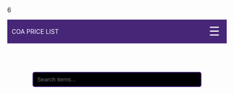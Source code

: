 6<html lang="en">
<head>
  <meta charset="UTF-8" />
  <meta name="viewport" content="width=device-width, initial-scale=1.0"/>
  <title>CoA Price List</title>
  <style>
     h1, .project-name, .header {
  display: none !important;
}

    body {
      margin: 0;
      font-family: Arial, sans-serif;
      background-color: black;
      color: white;
    }

    header {
      background-color: #472678;
      color: white;
      padding: 10px;
      display: flex;
      justify-content: space-between;
      align-items: center;
      position: relative;
    }

    .burger {
      font-size: 28px;
      cursor: pointer;
      color: white;
      background: none;
      border: none;
      user-select: none;
    }

    /* Burger Menü */
    .menu {
      position: absolute;
      top: 60px;
      right: 10px;
      background-color: #000;
      border: 2px solid #472678;
      padding: 10px;
      border-radius: 10px;
      display: none;
      flex-direction: column;
      gap: 5px;
      max-height: 400px;
      overflow-y: auto;
      z-index: 1000;
    }

    .menu a {
      color: white;
      text-decoration: none;
      padding: 6px 12px;
      border: 1px solid #472678;
      border-radius: 6px;
      background-color: black;
    }

    .menu a:hover {
      background-color: #472678;
    }

    .search-container {
      padding: 10px;
      text-align: center;
      margin-top: 10px;
    }

    .search-container input {
      width: 80%;
      padding: 8px;
      border: 2px solid #472678;
      border-radius: 5px;
      background-color: black;
      color: white;
    }

    .content {
      padding: 20px;
    }

    .item {
      border: 1px solid #472678;
      padding: 10px;
      margin: 10px 0;
      border-radius: 5px;
      background-color: #111;
      color: white;
    }

    h3 {
      text-align: center;
      color: red;
    }
    h4 {
      text-align: center;
      color: lightblue ;
    } 
    .home {
      text-align: center;
      margin-top: 10px;
    }
    .home .note {
      margin-top: 6px;
      opacity: 0.9;
    }
    .btn-discord {
      display: inline-block;
      margin-top: 14px;
      padding: 10px 18px;
      border-radius: 12px;
      background-color: #5865F2;
      color: #fff;
      text-decoration: none;
      font-weight: 600;
      border: none;
      cursor: pointer;
    }
    .btn-discord:hover {
      background-color: #4752C4;
    }
    .btn-discord:active {
      transform: translateY(1px);
    }
  </style>
</head>
<body>
  <header>
    <div>COA PRICE LIST</div>
    <button class="burger">☰</button>
    <div class="menu" id="burgerMenu">
      <a href="#" data-section="home">Home</a>
      <a href="#" data-section="ores">Ores</a>
      <a href="#" data-section="bars">Bars</a>
      <a href="#" data-section="logs">Logs</a>
      <a href="#" data-section="relics">Relics</a>
      <a href="#" data-section="fishes">Fishes</a>
      <a href="#" data-section="spellbinding">Spellbinding</a>
      <a href="#" data-section="alchemy">Alchemy</a>
      <a href="#" data-section="potions">Potions</a>
      <a href="#" data-section="armors">Armors</a>
      <a href="#" data-section="weapons">Weapons</a>
      <a href="#" data-section="tools">Tools</a>
      <a href="#" data-section="bossparts">Boss Parts</a>
      <a href="#" data-section="eventitems">Event Items</a>
      <a href="#" data-section="others">Others</a>
    </div>
  </header>

  <div class="search-container">
    <input type="text" id="search" placeholder="Search items...">
  </div>

  <div class="content" id="content"></div>

  <script>
    const burger = document.querySelector('.burger');
    const menu = document.getElementById('burgerMenu');
    const content = document.getElementById('content');
    const search = document.getElementById('search');

    const items = {
      ores: ["Copper Ore","Tin ore","Iron ore","Salt Price : 4k each","Coal Price : 3.5k each","Crimstell ore","Silver ore","Gold ore","Pink salt Price : 7k each","Mythan ore Price : 6k each","Sandstone Price : 10k each","Cobalt ore Price : 10k each","Varaxium Price : 12k each","Black salt Price : 9k each","Magic ore Price : 4k each"],
      bars: ["Copper Bar","Iron bar","Steel bar","Crimsteel bar","Silver bar","Gold nugget","Gold bar Price : 700k each","Mythan bar Price : 110k each","Cobalt bar Price : 130k each","Varax bar Price : 160k each ","Magic bar Price : 55k each"],
      logs: ["Pine Log","Dead log","Birch log","Applewood","Willow log","Oak log","Chestnut log","Maple log","Olive log","Stinkwood","Magic log","Palmwood","Pearwood","Limewood"],
      relics: ["Accuracy relic","Guarding Relic","Healing relic","Wealth relic","Power relic","Nature relic","Fire relic","Damage relic","Leeching relic","Experience relic","Wisdom relic","Ice relic","Cursed relic","Efficiency relic","Affliction relic"],
      fishes: ["Anchovies","Gold Fish","Mackerel","Squid","Sardine","Eel","Anglerfish","Trout","Jellyfish","Bass","Herringbone","Tuna","Lobster","Sea turtle","Manta ray","Shark","Orca","Giant squid","Earthworm","Iceworm","Corpseworm","Toxicworm","Sandworm","Beetle","Grasshopper","Wasp","Scallop"],
      spellbinding: ["Book Price: 2k each","Magic essence Price: 600 each"],
      alchemy: ["Bat eye","Pink gelatin","Fishing spider eye","Brown mushroom","Forest spider eye","Cow skull","Forest bat eye","Frozen gelatin","Snow core","Sapling leaf","Ice spider eye","Cave spider eye","Skeletal bat eye","Sapphire scarab leg","Cave bat eye","Envenomed blood","Raptor claw","Ruby scarab leg","Forest fiend eye","Desert raptor claw","Rock fiend eye","Hornet antena","Luminant gelatin","Juvenile eye","Ancient bat eye","Ice raptor claw","Spectral flintstone","Arocite scarab leg","Shadow flintstone","Phantom flintstone","Spectral fiend eye","Phantom fiend eye","Magnetite scarab leg","Corrupted eye","Golemite bat eye","Golemite fiend eye","Tormented eye","Disdain Eye","Baby dragon spine","Ragefull eye"],
      potions:["Potion","Mining potion","Woodcutting potion","Fishing potion","Smithing potion","Crafting potion","Cooking potion","Spellbinding potion","Taskmaster's brew","Prospector's brew","Lumberjacks ale","Blacksmith's stout","Artisan's syrup","Angler's elixir","Chef's kiss","Imbuer's wine","Spellpower potion","Concentrated elixir","Divine clarity","Titan's strength","Duelist's draft","Stonebound salve","Backlash balm","Berserker potion","Arcanist's wrath","Forsworn focus","Antidote","Frostskin potion","Arctic potion","Scavenger's balm","Vampirism potion","Assasin's tonic","Auric bloom","Mirrorback brew","Golem's power","Guardian's bulwark","Quietus","Midas brew","Featherwalk potion","Sanguiene oath","Dance of the Undead","Gilded transmutation","Cloudwalk potion","Distilled extract","Provacation potion","Stigoi's convenant","Death's rally"],
      armors: ["Cobalt armor","Varax armor","Glacial armor","Deadrock armor","Spectral armor","Phantom armor","Nightspoon armor"],
      weapons: ["Sharper mythan sword","Cobalt sword","Chaotic mythan sword","Varaxite sword","Glacial blade","Nature's blade","Spectral sword","Phantom sword","Ancient scimitar","Fire staff","Ice staff","Nature staff","Cursed staff","Elder fire staff","Elder ice staff","Elder nature staff","Elder cursed staff","Nightspoon staff"],
      tools: ["Mythan axe","Mythan pickaxe","Mythan rod","Mythan secateurs","Cobalt axe","Cobalt pickaxe","Cobalt rod","Cobalt secateurs","Varax axe","Varax pickaxe","Varax rod","Varax secateurs","Magic axe","Magic pickaxe","Magic rod","Byromera secateurs","Ancient axe","Ancient pickaxe","Ancient rod"],
      bossparts: ["Balance fragment","Golemite slab","Golemite shard","Golemite eye","Golemite orb","Dragon scale","Dragon eye","Dragon claw","Sliver of rage","Sliver of corrpution","Sliver of disdain","Sliver of torment","Nydarax leg","Nydarax eye","Gold key","Mummy bandage","Mummy soul","Ancient tablet"],
      eventitems: ["Sugar brew","Egg ring","Party hat 1","Santa hat","Jingle top","Jingle pants","Candy cane","Easter egg","Bag of tricks","Bag of sweets","Magic bag of treats","Pumpking helm","Pumpking sword","Pumpking shield","Party hat 2","Jester hat","Based santa hat","Scoorage hat","Scoorage shirt","Pack of snow","Xmas tree sword","Candy cane staff","Egg head","Hand of baphomet","Head of baphomet","Pumpkin zombie hat","Party hat 3","Callsy jacket","Classy pants","Sparkling grapejuice","Antlers","Christmas tree hat","Jingle hat","White present","Red present","Gold present","Carrot launcher","Carrotproof helmet","Carrotproof vest","Egg ring","Party hat 4","Box of chocolate","Box of pralines","Loveshot","Arrow head","Heartseeker","Eternal love","Lootkin","Bionic skull","Bionic ribcage","Bionic limbs","Scream mask","Birthday cake","Party hat 5","Blue ballon","Red ballon","Yellow ballon","Green ballon","Bunch of ballons","Snowball ammo","Ring of snow","Snowball launcher","Black santa hat","Lucky egg","Carrot rocket","Bonka's barrier","Eggy bludgeon","Wabbit hat","Party hat 6","Party crasher","Smelly key","Leaky leek","Evileek staff","Evileek shield","Evileek mask","Sleekest","Chicken head","Chicken wings","Chicken feathers"
    ],
      others: ["Ruby","Sapphire","Emerald","Arosite","Sandstone shield","Scorpion shield","Deadrock shield","Ancient shield","Iron spade","Crimsteel spade","Mythan spade","Golemite spade","Ancient spade","Saving grace","Bat amulet","Nature amulet","Amulet of focus","Porspector's necklace","Ruby necklace","Sapphire necklace","Emerald necklace","Arosite necklace","Magnetite necklace","Battle necklace","Scorpion gauntlets","Raptor gloves","Desert raptor gloves","Ice raptor gloves","Cactus gloves","Frozen skull","Icy right half","Icy left half","Ring of treasure","Nature ring","Bat ring","Ring of might","Infernal ring","Cactus ring","Snake charm","Infernal hammer","Ring of violation","Pendant of serenity","Inferno tome","Consume tome","Blizzard tome","Torture tome","Lolipop","Nydarax teleport scrool"]
    };

    // --- Ores için yönlendirme linkleri ---
    const itemLinks = {
      "copper ore": "https://www.curseofaros.wiki/wiki/Copper_Ore",
      "tin ore": "https://www.curseofaros.wiki/wiki/Tin_Ore",
      "iron ore": "https://www.curseofaros.wiki/wiki/Iron_Ore",
      "salt": "https://www.curseofaros.wiki/wiki/Salt",
      "coal": "https://www.curseofaros.wiki/wiki/Coal",
      "crimstell ore": "https://www.curseofaros.wiki/wiki/Crimsteel_Ore",
      "silver ore": "https://www.curseofaros.wiki/wiki/Silver_Ore",
      "gold ore": "https://www.curseofaros.wiki/wiki/Gold_Ore",
      "pink salt": "https://www.curseofaros.wiki/wiki/Pink_Salt",
      "mythan ore": "https://www.curseofaros.wiki/wiki/Mythan_Ore",
      "cobalt ore": "https://www.curseofaros.wiki/wiki/Cobalt_Ore",
      "varaxium": "https://www.curseofaros.wiki/wiki/Varaxium",
      "black salt": "https://www.curseofaros.wiki/wiki/Black_Salt",
      "magic ore": "https://www.curseofaros.wiki/wiki/Magic_Ore",
      "copper bar": "https://www.curseofaros.wiki/wiki/Bronze_Bar",
      "iron bar":"https://www.curseofaros.wiki/wiki/Iron_Bar",
      "steel bar":"https://www.curseofaros.wiki/wiki/Steel_Bar",
      "crimsteel bar":"https://www.curseofaros.wiki/wiki/Crimsteel_Bar",
      "silver bar":"https://www.curseofaros.wiki/wiki/Silver_Bar",
      "gold nugget":"hh",
      "gold bar":"https://www.curseofaros.wiki/wiki/Gold_Bar",
      "mythan bar":"https://www.curseofaros.wiki/wiki/Mythan_Bar",
      "cobalt bar":"https://www.curseofaros.wiki/wiki/Cobalt_Bar",
      "varax bar":"https://www.curseofaros.wiki/wiki/Varaxite_Bar",
      "magic bar":"https://www.curseofaros.wiki/wiki/Magic_Bar",
      "pine log":"https://www.curseofaros.wiki/wiki/Pine_Logs",
      "dead log":"https://www.curseofaros.wiki/wiki/Dead_Logs",
      "birch log":"https://www.curseofaros.wiki/wiki/Birch_Logs",
      "applewood":"https://www.curseofaros.wiki/wiki/Applewood",
      "willow log":"https://www.curseofaros.wiki/wiki/Willow_Logs",
      "oak log":"https://www.curseofaros.wiki/wiki/Oak_Logs",
      "chestnut log":"https://www.curseofaros.wiki/wiki/Chestnut_Logs",
      "maple log":"https://www.curseofaros.wiki/wiki/Maple_Logs",
      "olive log":"https://www.curseofaros.wiki/wiki/Olive_Logs",
      "stinkwood":"https://www.curseofaros.wiki/wiki/Stinkwood",
      "magic log":"https://www.curseofaros.wiki/wiki/Magic_Log",
      "palmwood":"https://www.curseofaros.wiki/wiki/Palm_Wood",
      "pearwood":"https://www.curseofaros.wiki/wiki/Pearwood",
      "limewood":"https://www.curseofaros.wiki/wiki/Lime_Wood",
      "accuracy relic":"https://www.curseofaros.wiki/wiki/Relic_of_Accuracy",
      "guarding relic":"https://www.curseofaros.wiki/wiki/Relic_of_Guarding",
      "healing relic":"https://www.curseofaros.wiki/wiki/Relic_of_Healing",
      "wealth relic":"https://www.curseofaros.wiki/wiki/Relic_of_Wealth",
      "power relic":"https://www.curseofaros.wiki/wiki/Relic_of_Power",
      "nature relic":"https://www.curseofaros.wiki/wiki/Relic_of_Nature",
      "fire relic":"https://www.curseofaros.wiki/wiki/Relic_of_Fire",
      "damage relic":"https://www.curseofaros.wiki/wiki/Relic_of_Damage",
      "experience relic":"https://www.curseofaros.wiki/wiki/Relic_of_Experience",
      "leeching relic":"https://www.curseofaros.wiki/wiki/Relic_of_Leeching",
      "wisdom relic":"https://www.curseofaros.wiki/wiki/Wisdom_Relic",
      "ice relic":"https://www.curseofaros.wiki/wiki/Ice_Relic",
      "cursed relic":"https://www.curseofaros.wiki/wiki/Cursed_Relic",
      "efficiency relic":"https://www.curseofaros.wiki/wiki/Relic_of_Efficiency",
      "affliction relic":"https://www.curseofaros.wiki/wiki/Relic_of_Affliction",
      "anchovies":"https://www.curseofaros.wiki/wiki/Anchovies",
      "gold fish":"https://www.curseofaros.wiki/wiki/Goldfish",
      "mackerel":"https://www.curseofaros.wiki/wiki/Mackerel",
      "squid":"https://www.curseofaros.wiki/wiki/Squid",
      "sardine":"https://www.curseofaros.wiki/wiki/Sardine",
      "eel":"https://www.curseofaros.wiki/wiki/Eel",
      "anglerfish":"https://www.curseofaros.wiki/wiki/Anglerfish",
      "trout":"https://www.curseofaros.wiki/wiki/Trout",
      "jellyfish":"https://www.curseofaros.wiki/wiki/Jellyfish",
      "bass":"https://www.curseofaros.wiki/wiki/Bass",
      "herringbone":"https://www.curseofaros.wiki/wiki/Herringbone",
      "tuna":"https://www.curseofaros.wiki/wiki/Tuna",
      "lobster":"https://www.curseofaros.wiki/wiki/Lobster",
      "sea turtle":"https://www.curseofaros.wiki/wiki/Sea_Turtle",
      "manta ray":"https://www.curseofaros.wiki/wiki/Manta_Ray",
      "shark":"https://www.curseofaros.wiki/wiki/Shark",
      "orca":"https://www.curseofaros.wiki/wiki/Orca",
      "giant squid":"https://www.curseofaros.wiki/wiki/Giant_Squid",
      "earthworm":"https://www.curseofaros.wiki/wiki/Earthworm",
      "iceworm":"https://www.curseofaros.wiki/wiki/Iceworm",
      "corpseworm":"https://www.curseofaros.wiki/wiki/Corpseworm",
      "toxicworm":"https://www.curseofaros.wiki/wiki/Toxic_Worm",
      "sandworm":"https://www.curseofaros.wiki/wiki/Sandworm",
      "beetle":"https://www.curseofaros.wiki/wiki/Beetle",
      "grasshopper":"https://www.curseofaros.wiki/wiki/Grasshopper",
      "wasp":"https://www.curseofaros.wiki/wiki/Wasp",
      "scallop":"https://www.curseofaros.wiki/wiki/Scallop",
      "book":"https://www.curseofaros.wiki/wiki/Book",
      "magic essence":"https://www.curseofaros.wiki/wiki/Magic_Essence",
      "bat eye":"https://www.curseofaros.wiki/wiki/Bat_Eye",
      "pink gelatin":"https://www.curseofaros.wiki/wiki/Pink_Gelatin",
      "fishing spider eye":"https://www.curseofaros.wiki/wiki/Fishing_Spider_Eye",
      "brown mushroom":"https://www.curseofaros.wiki/wiki/Brown_Mushroom",
      "forest spider eye":"https://www.curseofaros.wiki/wiki/Forest_Spider_Eye",
      "cow skull":"https://www.curseofaros.wiki/wiki/Cow_Skull",
      "forest bat eye":"https://www.curseofaros.wiki/wiki/Forest_Bat_Eye",
      "frozen gelatin":"https://www.curseofaros.wiki/wiki/Frozen_Gelatin",
      "snow core":"https://www.curseofaros.wiki/wiki/Snow_Core",
      "sapling leaf":"https://www.curseofaros.wiki/wiki/Sapling_Leaf",
      "ice spider eye":"https://www.curseofaros.wiki/wiki/Ice_Spider_Eye",
      "cave spider eye":"https://www.curseofaros.wiki/wiki/Cave_Spider_Eye",
      "skeletal bat eye":"https://www.curseofaros.wiki/wiki/Skeletal_Bat_Eye",
      "sapphire scarab leg":"https://www.curseofaros.wiki/wiki/Saphire_Scarab_Leg",
      "cave bat eye":"https://www.curseofaros.wiki/wiki/Cave_Bat_Eye",
      "envenomed blood":"https://www.curseofaros.wiki/wiki/Envenomed_Blood",
      "raptor claw":"https://www.curseofaros.wiki/wiki/Raptor_Claw",
      "ruby scarab leg":"https://www.curseofaros.wiki/wiki/Ruby_Scarab_Leg",
      "forest fiend eye":"https://www.curseofaros.wiki/wiki/Forest_Fiend_Eye",
      "desert raptor claw":"https://www.curseofaros.wiki/wiki/Desert_Raptor_Claw",
      "rock fiend eye":"https://www.curseofaros.wiki/wiki/Rock_Fiend_Eye",
      "hornet antena":"https://www.curseofaros.wiki/wiki/Hornet_Antena",
      "luminant gelatin":"https://www.curseofaros.wiki/wiki/Luminant_Gelatin",
      "juvenile eye":"https://www.curseofaros.wiki/wiki/Juvenile_Eye",
      "ancient bat eye":"https://www.curseofaros.wiki/wiki/Ancient_Bat_Eye",
      "ice raptor claw":"https://www.curseofaros.wiki/wiki/Ice_Raptor_Claw",
      "spectral flintstone":"https://www.curseofaros.wiki/wiki/Spectral_Flintstone",
      "arocite scarab leg":"https://www.curseofaros.wiki/wiki/Arosite_Scarab_Leg",
      "shadow flintstone":"https://www.curseofaros.wiki/wiki/Shadow_Flintstone",
      "phantom flintstone":"https://www.curseofaros.wiki/wiki/Phantom_Flintstone",
      "spectral fiend eye":"https://www.curseofaros.wiki/wiki/Spectral_Fiend_Eye",
      "phantom fiend eye":"https://www.curseofaros.wiki/wiki/Phantom_Fiend_Eye",
      "magnetite scarab leg":"https://www.curseofaros.wiki/wiki/Magnetite_Scarab_Leg",
      "corrupted eye":"https://www.curseofaros.wiki/wiki/Corrupted_Eye",
      "golemite bat eye":"https://www.curseofaros.wiki/wiki/Golemite_Bat_Eye",
      "golemite fiend eye":"https://www.curseofaros.wiki/wiki/Golemite_Fiend_Eye",
      "tormented eye":"https://www.curseofaros.wiki/wiki/Tormented_Eye",
      "disdain Eye":"https://www.curseofaros.wiki/wiki/Disdain_Eye",
      "baby dragon spine":"https://www.curseofaros.wiki/wiki/Baby_Dragon_Spine",
      "ragefull eye":"https://www.curseofaros.wiki/wiki/Ragefull_Eye",
      "potion":"https://www.curseofaros.wiki/wiki/Potion",
      "mining potion":"https://www.curseofaros.wiki/wiki/Mining_Potion",
      "woodcutting potion":"https://www.curseofaros.wiki/wiki/Woodcutting_Potion",
      "fishing potion":"https://www.curseofaros.wiki/wiki/Fishing_Potion",
      "smithing potion":"https://www.curseofaros.wiki/wiki/Smithing_Potion",
      "crafting potion":"https://www.curseofaros.wiki/wiki/Crafting_Potion",
      "cooking potion":"https://www.curseofaros.wiki/wiki/Cooking_Potion",
      "spellbinding potion":"https://www.curseofaros.wiki/wiki/Spellbinding_Potion",
      "taskmaster's brew":"https://www.curseofaros.wiki/wiki/Taskmaster%27s_Brew",
      "prospector's brew":"https://www.curseofaros.wiki/wiki/Prospector%27s_Brew",
      "lumberjacks ale":"https://www.curseofaros.wiki/wiki/Lumberjack%27s_Ale",
      "blacksmith's stout":"https://www.curseofaros.wiki/wiki/Blacksmith%27s_Stout",
      "artisan's syrup":"https://www.curseofaros.wiki/wiki/Artisan%27s_Syrup",
      "angler's elixir":"https://www.curseofaros.wiki/wiki/Angler%27s_Elixir",
      "chef's kiss":"https://www.curseofaros.wiki/wiki/Chef%27s_Kiss",
      "imbuer's wine":"https://www.curseofaros.wiki/wiki/Imbuer%27s_Wine",
      "spellpower potion":"https://www.curseofaros.wiki/wiki/Spellpower_Potion",
      "concentrated elixir":"https://www.curseofaros.wiki/wiki/Concentrated_Elixir",
      "divine clarity":"https://www.curseofaros.wiki/wiki/Divine_Clarity",
      "titan's strength":"https://www.curseofaros.wiki/wiki/Titan%27s_Strength",
      "duelist's draft":"https://www.curseofaros.wiki/wiki/Duelist%27s_Draft",
      "stonebound salve":"https://www.curseofaros.wiki/wiki/Stonebound_Salve",
      "backlash balm":"https://www.curseofaros.wiki/wiki/Backlash_Balm",
      "berserker potion":"https://www.curseofaros.wiki/wiki/Berserker_Potion",
      "arcanist's wrath":"https://www.curseofaros.wiki/wiki/Arcanist%27s_Wrath",
      "forsworn focus":"https://www.curseofaros.wiki/wiki/Forsworn_Focus",
      "antidote":"https://www.curseofaros.wiki/wiki/Antidote",
      "frostskin potion":"https://www.curseofaros.wiki/wiki/Frostskin_Potion",
      "arctic potion":"https://www.curseofaros.wiki/wiki/Arctic_Potion",
      "scavenger's balm":"https://www.curseofaros.wiki/wiki/Scavenger%27s_Balm",
      "vampirism potion":"https://www.curseofaros.wiki/wiki/Vampirism_Potion",
      "assasin's tonic":"https://www.curseofaros.wiki/wiki/Assasin%27s_Tonic",
      "auric bloom":"https://www.curseofaros.wiki/wiki/Auric_Bloom",
      "mirrorback brew":"https://www.curseofaros.wiki/wiki/Mirrorback_Brew",
      "golem's power":"https://www.curseofaros.wiki/wiki/Golem%27s_Power",
      "guardian's bulwark":"https://www.curseofaros.wiki/wiki/Guardian%27s_Bulwark",
      "quietus":"https://www.curseofaros.wiki/wiki/Quietus",
      "midas brew":"https://www.curseofaros.wiki/wiki/Midas_Brew",
      "featherwalk potion":"https://www.curseofaros.wiki/wiki/Featherwalk_Potion",
      "sanguiene oath":"https://www.curseofaros.wiki/wiki/Sanguiene_Oath",
      "dance of the Undead":"https://www.curseofaros.wiki/wiki/Dance_of_the_Undead",
      "gilded transmutation":"https://www.curseofaros.wiki/wiki/Gilded_Transmutation",
      "cloudwalk potion":"https://www.curseofaros.wiki/wiki/Cloudwalk_Potion",
      "distilled extract":"https://www.curseofaros.wiki/wiki/Distilled_Extract",
      "provacation potion":"https://www.curseofaros.wiki/wiki/Provacation_Potion",
      "stigoi's convenant":"https://www.curseofaros.wiki/wiki/Stigoi%27s_Convenant",
      "death's rally":"https://www.curseofaros.wiki/wiki/Death%27s_Rally",
      "Cobalt armor":"hh",
      "Varax armor":"hh",
      "Glacial armor":"hh",
      "Deadrock armor":"hh",
      "Spectral armor":"hh",
      "Phantom armor":"hh",
      "Nightspoon armor":"hh"
    };

    // --- yardımcı fonksiyonlar ---
    function normalizeStr(s) {
      // küçük harfe çevir, noktalama kaldır, fazla boşluğu temizle
      return (s || '').toLowerCase().replace(/\s*price.*$/i, '') // fiyat ve sonrası kaldır (ek güvenlik)
                     .replace(/[^a-z0-9\s]/g, '')
                     .replace(/\s+/g, ' ')
                     .trim();
    }

    function splitNameAndPrice(item) {
      // "Pink salt Price : 7k each" => { name: "Pink salt", price: "Price : 7k each" }
      const m = item.match(/(.*?)(\s*price\b.*)$/i);
      if (m) {
        return { name: m[1].trim(), price: m[2].trim() };
      }
      // fiyat belirtisi yoksa tüm satırı isim olarak kullan
      return { name: item.trim(), price: '' };
    }

    function findLinkForItem(item) {
      const { name } = splitNameAndPrice(item);
      const normItem = normalizeStr(name);
      if (!normItem) return null;

      // 1) tam eşleme dene
      for (const key in itemLinks) {
        const nk = normalizeStr(key);
        if (nk === normItem) return itemLinks[key];
      }

      // 2) küçük farklarda içerme ile eşlemeye çalış (yedek)
      for (const key in itemLinks) {
        const nk = normalizeStr(key);
        if (nk.length >= 3 && normItem.length >= 3) {
          if (nk.includes(normItem) || normItem.includes(nk)) return itemLinks[key];
        }
      }

      return null;
    }

    function renderHome() {
      content.innerHTML = `
        <div class="home">
          <h2>Welcome!</h2>
          <h3>Disclaimer:We are not responsible for any discrepancies in prices.</h3>
          <h4>Little information about this server: This server created in 01/09/2025 for help Curse of Aros community</h4>
          <h4>There you are can search prices of items</h4>
          <h4 class="note">Note: Search full name of items for get good result and tap item name for get information about item</h4>
          <hr>
          <h4>Funny informations about CoA:</h4>
          <pre>First 120 base normal player
 is Saketas</pre>
 <hr>
          <pre>First 120 base Lone Wolf player
 is Devotion</pre>
 <hr>
          <pre>Most expensive CoA item is Jester hat</pre>
          <a href="https://imgbb.com/"><img src="https://i.ibb.co/v6zrJQrz/Jester-Hat-m.png" alt="Jester-Hat-m" border="0"></a>
          <hr>
          <pre>Most useless CoA Item is Hammer</pre>
          <a href="https://imgbb.com/"><img src="https://i.ibb.co/m5v6S2LK/Hammer-m.png" alt="Hammer-m" border="0"></a>
          <hr>
          <pre>First pet in CoA is Bat pet</pre>
          <a href="https://imgbb.com/"><img src="https://i.ibb.co/qLY4gby3/Pet-bat-sm.gif" alt="Pet-bat-sm" border="0"></a>
          <hr>
          <pre>First item in CoA is Potion
 (I posted first potion design)</pre>
          <a href="https://imgbb.com/"><img src="https://i.ibb.co/ym2qbwkV/20200713113545-Potion-m.png" alt="20200713113545-Potion-m" border="0"></a>
          <hr>
          <h4>Join my discord server for give suggestions or help me update prices </h4>
          <a class="btn-discord" href="https://discord.gg/QAZEkeYc6w" target="_blank" rel="noopener">Discord</a>
        </div>
      `;
    }

    // Menü aç/kapa
    burger.addEventListener('click', () => {
      menu.style.display = menu.style.display === 'flex' ? 'none' : 'flex';
    });

    // Menü dışında tıklanınca kapanma
    document.addEventListener('click', (e) => {
      if (!menu.contains(e.target) && !burger.contains(e.target)) {
        menu.style.display = 'none';
      }
    });

    // Menüden kategori seçimi
    document.querySelectorAll('.menu a').forEach(link => {
      link.addEventListener('click', (e) => {
        e.preventDefault();
        const section = link.getAttribute('data-section');
        content.innerHTML = "";

        if (section === "home") {
          renderHome();
        } else if (items[section]) {
          items[section].forEach(item => {
            const div = document.createElement('div');
            div.className = 'item';

            // isim / fiyat ayır, link bul
            const { name, price } = splitNameAndPrice(item);
            const linkUrl = findLinkForItem(item);

            if (linkUrl) {
              const a = document.createElement('a');
              a.href = linkUrl;
              a.textContent = name;
              a.target = "_blank";
              a.style.color = "white";
              a.style.textDecoration = "none";
              div.appendChild(a);
              if (price) {
                div.appendChild(document.createTextNode(' ' + price));
              }
            } else {
              // link yoksa tüm satırı aynen yaz
              div.textContent = item;
            }

            content.appendChild(div);
          });
        }

        menu.style.display = 'none';
      });
    });

    // Arama motoru
    search.addEventListener('input', () => {
      const query = search.value.toLowerCase().trim();
      content.innerHTML = "";
      let found = false;

      if (!query) {
        renderHome(); // boşken ana sayfayı göster
        return;
      }

      Object.values(items).forEach(sectionItems => {
        sectionItems.forEach(item => {
          if (item.toLowerCase().includes(query)) {
            const div = document.createElement('div');
            div.className = 'item';

            const { name, price } = splitNameAndPrice(item);
            const linkUrl = findLinkForItem(item);

            if (linkUrl) {
              const a = document.createElement('a');
              a.href = linkUrl;
              a.textContent = name;
              a.target = "_blank";
              a.style.color = "white";
              a.style.textDecoration = "none";
              div.appendChild(a);
              if (price) div.appendChild(document.createTextNode(' ' + price));
            } else {
              div.textContent = item;
            }

            content.appendChild(div);
            found = true;
          }
        });
      });

      if (!found) {
        content.innerHTML = "<p>No items found.</p>";
      }
    });

    // Sayfa açılınca ana sayfayı göster
    renderHome();
  </script>
</body>
</html>
